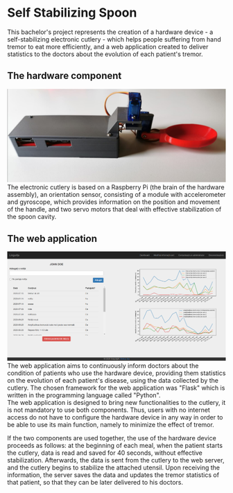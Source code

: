 # Self Stabilizing Spoon
This bachelor's project represents the creation of a hardware device - a self-stabilizing electronic cutlery - which helps people suffering from hand tremor to eat more efficiently, and a web application created to deliver statistics to the doctors about the evolution of each patient's tremor.  
## The hardware component
![alt text](spoon.jpg)
The electronic cutlery is based on a Raspberry Pi (the brain of the hardware assembly), an orientation sensor, consisting of a module with accelerometer and gyroscope, which provides information on the position and movement of the handle, and two servo motors that deal with effective stabilization of the spoon cavity.  
## The web application
![alt text](web_application.png)
The web application aims to continuously inform doctors about the condition of patients who use the hardware device, providing them statistics on the evolution of each patient's disease, using the data collected by the cutlery. The chosen framework for the web application was "Flask" which is written in the programming language called "Python".  
The web application is designed to bring new functionalities to the cutlery, it is not mandatory to use both components. Thus, users with no internet access do not have to configure the hardware device in any way in order to be able to use its main function, namely to minimize the effect of tremor.  

If the two components are used together, the use of the hardware device proceeds as follows: at the beginning of each meal, when the patient starts the cutlery, data is read and saved for 40 seconds, without effective stabilization. Afterwards, the data is sent from the cutlery to the web server, and the cutlery begins to stabilize the attached utensil. Upon receiving the information, the server saves the data and updates the tremor statistics of that patient, so that they can be later delivered to his doctors.
